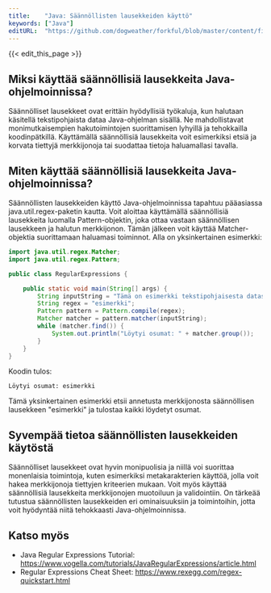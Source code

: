```yaml
---
title:    "Java: Säännöllisten lausekkeiden käyttö"
keywords: ["Java"]
editURL:  "https://github.com/dogweather/forkful/blob/master/content/fi/java/using-regular-expressions.md"
---
```


{{< edit_this_page >}}

## Miksi käyttää säännöllisiä lausekkeita Java-ohjelmoinnissa?

Säännölliset lausekkeet ovat erittäin hyödyllisiä työkaluja, kun halutaan käsitellä tekstipohjaista dataa Java-ohjelman sisällä. Ne mahdollistavat monimutkaisempien hakutoimintojen suorittamisen lyhyillä ja tehokkailla koodinpätkillä. Käyttämällä säännöllisiä lausekkeita voit esimerkiksi etsiä ja korvata tiettyjä merkkijonoja tai suodattaa tietoja haluamallasi tavalla.

## Miten käyttää säännöllisiä lausekkeita Java-ohjelmoinnissa?

Säännöllisten lausekkeiden käyttö Java-ohjelmoinnissa tapahtuu pääasiassa java.util.regex-paketin kautta. Voit aloittaa käyttämällä säännöllisiä lausekkeita luomalla Pattern-objektin, joka ottaa vastaan säännöllisen lausekkeen ja halutun merkkijonon. Tämän jälkeen voit käyttää Matcher-objektia suorittamaan haluamasi toiminnot. Alla on yksinkertainen esimerkki:

```Java
import java.util.regex.Matcher;
import java.util.regex.Pattern;

public class RegularExpressions {

    public static void main(String[] args) {
        String inputString = "Tämä on esimerkki tekstipohjaisesta datasta";
        String regex = "esimerkki";
        Pattern pattern = Pattern.compile(regex);
        Matcher matcher = pattern.matcher(inputString);
        while (matcher.find()) {
            System.out.println("Löytyi osumat: " + matcher.group());
        }
    }
}
```

Koodin tulos:

```
Löytyi osumat: esimerkki
```

Tämä yksinkertainen esimerkki etsii annetusta merkkijonosta säännöllisen lausekkeen "esimerkki" ja tulostaa kaikki löydetyt osumat.

## Syvempää tietoa säännöllisten lausekkeiden käytöstä

Säännölliset lausekkeet ovat hyvin monipuolisia ja niillä voi suorittaa monenlaisia toimintoja, kuten esimerkiksi metakarakterien käyttöä, jolla voit hakea merkkijonoja tiettyjen kriteerien mukaan. Voit myös käyttää säännöllisiä lausekkeita merkkijonojen muotoiluun ja validointiin. On tärkeää tutustua säännöllisten lausekkeiden eri ominaisuuksiin ja toimintoihin, jotta voit hyödyntää niitä tehokkaasti Java-ohjelmoinnissa.

## Katso myös

- Java Regular Expressions Tutorial: https://www.vogella.com/tutorials/JavaRegularExpressions/article.html
- Regular Expressions Cheat Sheet: https://www.rexegg.com/regex-quickstart.html